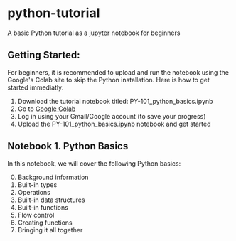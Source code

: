 # python-tutorial
A basic Python tutorial as a jupyter notebook for beginners

## Getting Started:
For beginners, it is recommended to upload and run the notebook using the Google's Colab site to skip the Python installation. Here is how to get started immediatly:

  1. Download the tutorial notebook titled: PY-101_python_basics.ipynb
  2. Go to [Google Colab](https://colab.research.google.com/)
  3. Log in using your Gmail/Google account (to save your progress)
  4. Upload the PY-101_python_basics.ipynb notebook and get started

## Notebook 1. Python Basics
In this notebook, we will cover the following Python basics:

  0. Background information
  1. Built-in types
  2. Operations
  3. Built-in data structures
  4. Built-in functions
  5. Flow control
  6. Creating functions
  7. Bringing it all together
